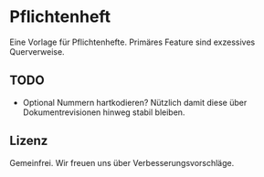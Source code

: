 # Pflichtenheft

Eine Vorlage für Pflichtenhefte.
Primäres Feature sind exzessives Querverweise.

## TODO

* Optional Nummern hartkodieren? Nützlich damit diese über Dokumentrevisionen hinweg stabil bleiben.


## Lizenz
Gemeinfrei. Wir freuen uns über Verbesserungsvorschläge.
